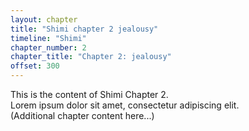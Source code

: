 ```yaml
---
layout: chapter
title: "Shimi chapter 2 jealousy"
timeline: "Shimi"
chapter_number: 2
chapter_title: "Chapter 2: jealousy"
offset: 300
---
```


This is the content of Shimi Chapter 2.  
Lorem ipsum dolor sit amet, consectetur adipiscing elit.  
(Additional chapter content here...)
